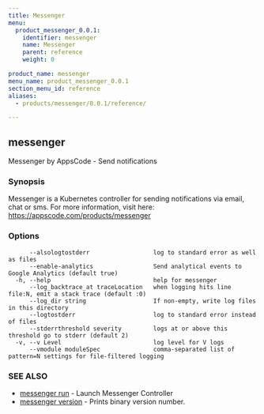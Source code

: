 ```yaml
---
title: Messenger
menu:
  product_messenger_0.0.1:
    identifier: messenger
    name: Messenger
    parent: reference
    weight: 0

product_name: messenger
menu_name: product_messenger_0.0.1
section_menu_id: reference
aliases:
  - products/messenger/0.0.1/reference/

---
```

## messenger

Messenger by AppsCode - Send notifications

### Synopsis

Messenger is a Kubernetes controller for sending notifications via email, chat or sms. For more information, visit here: https://appscode.com/products/messenger

### Options

```
      --alsologtostderr                  log to standard error as well as files
      --enable-analytics                 Send analytical events to Google Analytics (default true)
  -h, --help                             help for messenger
      --log_backtrace_at traceLocation   when logging hits line file:N, emit a stack trace (default :0)
      --log_dir string                   If non-empty, write log files in this directory
      --logtostderr                      log to standard error instead of files
      --stderrthreshold severity         logs at or above this threshold go to stderr (default 2)
  -v, --v Level                          log level for V logs
      --vmodule moduleSpec               comma-separated list of pattern=N settings for file-filtered logging
```

### SEE ALSO

* [messenger run](/docs/reference/messenger_run.md)	 - Launch Messenger Controller
* [messenger version](/docs/reference/messenger_version.md)	 - Prints binary version number.

